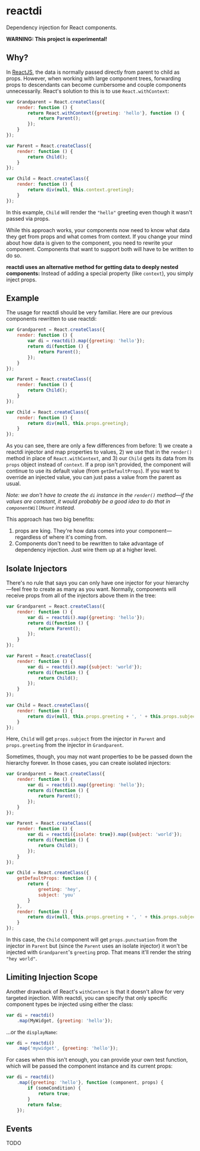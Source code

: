 reactdi
=======

Dependency injection for React components.

**WARNING: This project is experimental!**


## Why?

In [ReactJS], the data is normally passed directly from parent to child as
props. However, when working with large component trees, forwarding props to
descendants can become cumbersome and couple components unnecessarily. React's
solution to this is to use `React.withContext`:

```javascript
var Grandparent = React.createClass({
    render: function () {
        return React.withContext({greeting: 'hello'}, function () {
            return Parent();
        });
    }
});

var Parent = React.createClass({
    render: function () {
        return Child();
    }
});

var Child = React.createClass({
    render: function () {
        return div(null, this.context.greeting);
    }
});
```

In this example, `Child` will render the `"hello"` greeting even though it
wasn't passed via props.

While this approach works, your components now need to know what data they get
from props and what comes from context. If you change your mind about how data
is given to the component, you need to rewrite your component. Components that
want to support both will have to be written to do so.

**reactdi uses an alternative method for getting data to deeply nested
components:** Instead of adding a special property (like `context`), you simply
inject props.


## Example

The usage for reactdi should be very familiar. Here are our previous components
rewritten to use reactdi:

```javascript
var Grandparent = React.createClass({
    render: function () {
        var di = reactdi().map({greeting: 'hello'});
        return di(function () {
            return Parent();
        });
    }
});

var Parent = React.createClass({
    render: function () {
        return Child();
    }
});

var Child = React.createClass({
    render: function () {
        return div(null, this.props.greeting);
    }
});
```

As you can see, there are only a few differences from before: 1) we create a
reactdi injector and map properties to values, 2) we use that in the `render()`
method in place of `React.withContext`, and 3) our `Child` gets its data from
its `props` object instead of `context`. If a prop isn't provided, the component
will continue to use its default value (from `getDefaultProps`). If you want to
override an injected value, you can just pass a value from the parent as usual.

*Note: we don't have to create the `di` instance in the `render()` method—if the
values are constant, it would probably be a good idea to do that in
`componentWillMount` instead.*

This approach has two big benefits:

1. props are king. They're how data comes into your component—regardless of
   where it's coming from.
2. Components don't need to be rewritten to take advantage of dependency
   injection. Just wire them up at a higher level.


## Isolate Injectors

There's no rule that says you can only have one injector for your hierarchy—feel
free to create as many as you want. Normally, components will receive props from
all of the injectors above them in the tree:


```javascript
var Grandparent = React.createClass({
    render: function () {
        var di = reactdi().map({greeting: 'hello'});
        return di(function () {
            return Parent();
        });
    }
});

var Parent = React.createClass({
    render: function () {
        var di = reactdi().map({subject: 'world'});
        return di(function () {
            return Child();
        });
    }
});

var Child = React.createClass({
    render: function () {
        return div(null, this.props.greeting + ', ' + this.props.subject);
    }
});
```

Here, `Child` will get `props.subject` from the injector in `Parent` and
`props.greeting` from the injector in `Grandparent`.

Sometimes, though, you may not want properties to be be passed down the
hierarchy forever. In those cases, you can create isolated injectors:

```javascript
var Grandparent = React.createClass({
    render: function () {
        var di = reactdi().map({greeting: 'hello'});
        return di(function () {
            return Parent();
        });
    }
});

var Parent = React.createClass({
    render: function () {
        var di = reactdi({isolate: true}).map({subject: 'world'});
        return di(function () {
            return Child();
        });
    }
});

var Child = React.createClass({
    getDefaultProps: function () {
        return {
            greeting: 'hey',
            subject: 'you'
        }
    },
    render: function () {
        return div(null, this.props.greeting + ', ' + this.props.subject);
    }
});
```

In this case, the `Child` component will get `props.punctuation` from the
injector in `Parent` but (since the `Parent` uses an isolate injector) it won't
be injected with `Grandparent`'s `greeting` prop. That means it'll render the
string `"hey world"`.


## Limiting Injection Scope

Another drawback of React's `withContext` is that it doesn't allow for very
targeted injection. With reactdi, you can specify that only specific component
types be injected using either the class:

```javascript
var di = reactdi()
    .map(MyWidget, {greeting: 'hello'});
```

…or the `displayName`:

```javascript
var di = reactdi()
    .map('mywidget', {greeting: 'hello'});
```

For cases when this isn't enough, you can provide your own test function, which
will be passed the component instance and its current props:

```javascript
var di = reactdi()
    .map({greeting: 'hello'}, function (component, props) {
        if (someCondition) {
            return true;
        }
        return false;
    });
```


## Events

TODO


[ReactJS]: http://reactjs.org
